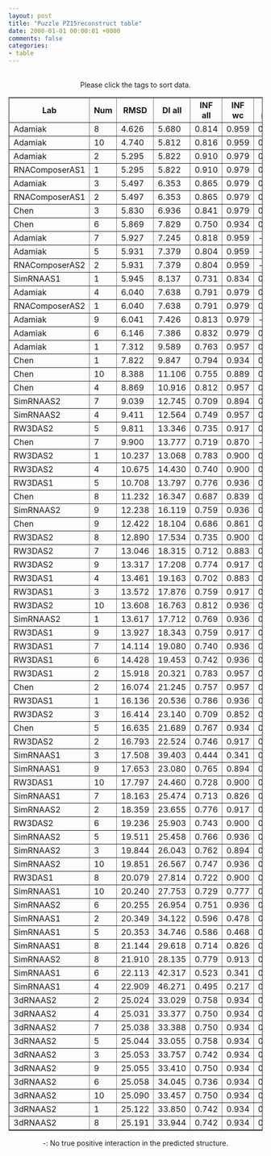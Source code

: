 ```yaml
---
layout: post
title: "Puzzle PZ15reconstruct table"
date: 2000-01-01 00:00:01 +0000
comments: false
categories: 
- table
---
```


<script src="{{ root_url }}/javascripts/sorttable.js"></script>
<script>
    window.onload = function() {
        (document.getElementsByTagName( 'th' )[1]).click();
    };
</script>
<br/>
<div align="center">
Please click the tags to sort data.<br/>
<table class="sortable" border=1>
  <tr>
    <th>Lab</th>
    <th>Num</th>
    <th>RMSD</th>
    <th>DI all</th>
    <th>INF all</th>
    <th>INF wc</th>
    <th>INF nwc</th>
    <th>INF stacking</th>
    <th>Clash Score</th>
    <th>P-value</th>
    <th>mcq</th>
    <th>TM-score</th>
    <th>best sol.</th>
    <th>Detail</th>
  </tr>
  <tr><td>Adamiak</td><td>8</td><td>4.626</td><td>5.680</td><td>0.814</td><td>0.959</td><td>0.447</td><td>0.775</td><td>11.850</td><td>0.00e+00</td><td>16.58</td><td>0.3020</td><td>1</td><td><a href='/show/index.html?id=PZ15reconstruct_Adamiak_8'>-></a></td></tr>
<tr><td>Adamiak</td><td>10</td><td>4.740</td><td>5.812</td><td>0.816</td><td>0.959</td><td>0.000</td><td>0.797</td><td>7.750</td><td>0.00e+00</td><td>16.49</td><td>0.3470</td><td>1</td><td><a href='/show/index.html?id=PZ15reconstruct_Adamiak_10'>-></a></td></tr>
<tr><td>Adamiak</td><td>2</td><td>5.295</td><td>5.822</td><td>0.910</td><td>0.979</td><td>0.516</td><td>0.910</td><td>5.930</td><td>0.00e+00</td><td>15.08</td><td>0.5660</td><td>1</td><td><a href='/show/index.html?id=PZ15reconstruct_Adamiak_2'>-></a></td></tr>
<tr><td>RNAComposerAS1</td><td>1</td><td>5.295</td><td>5.822</td><td>0.910</td><td>0.979</td><td>0.516</td><td>0.910</td><td>5.930</td><td>0.00e+00</td><td>15.08</td><td>0.5660</td><td>1</td><td><a href='/show/index.html?id=PZ15reconstruct_RNAComposerAS1_1'>-></a></td></tr>
<tr><td>Adamiak</td><td>3</td><td>5.497</td><td>6.353</td><td>0.865</td><td>0.979</td><td>0.447</td><td>0.851</td><td>5.470</td><td>0.00e+00</td><td>15.50</td><td>0.5650</td><td>1</td><td><a href='/show/index.html?id=PZ15reconstruct_Adamiak_3'>-></a></td></tr>
<tr><td>RNAComposerAS1</td><td>2</td><td>5.497</td><td>6.353</td><td>0.865</td><td>0.979</td><td>0.447</td><td>0.851</td><td>5.470</td><td>0.00e+00</td><td>15.50</td><td>0.5650</td><td>1</td><td><a href='/show/index.html?id=PZ15reconstruct_RNAComposerAS1_2'>-></a></td></tr>
<tr><td>Chen</td><td>3</td><td>5.830</td><td>6.936</td><td>0.841</td><td>0.979</td><td>0.671</td><td>0.795</td><td>0.450</td><td>0.00e+00</td><td>18.19</td><td>0.4380</td><td>1</td><td><a href='/show/index.html?id=PZ15reconstruct_Chen_3'>-></a></td></tr>
<tr><td>Chen</td><td>6</td><td>5.869</td><td>7.829</td><td>0.750</td><td>0.934</td><td>0.316</td><td>0.699</td><td>0.460</td><td>0.00e+00</td><td>24.07</td><td>0.3210</td><td>1</td><td><a href='/show/index.html?id=PZ15reconstruct_Chen_6'>-></a></td></tr>
<tr><td>Adamiak</td><td>7</td><td>5.927</td><td>7.245</td><td>0.818</td><td>0.959</td><td>-</td><td>0.792</td><td>10.030</td><td>0.00e+00</td><td>20.94</td><td>0.3770</td><td>1</td><td><a href='/show/index.html?id=PZ15reconstruct_Adamiak_7'>-></a></td></tr>
<tr><td>Adamiak</td><td>5</td><td>5.931</td><td>7.379</td><td>0.804</td><td>0.959</td><td>-</td><td>0.770</td><td>9.570</td><td>0.00e+00</td><td>19.53</td><td>0.2830</td><td>1</td><td><a href='/show/index.html?id=PZ15reconstruct_Adamiak_5'>-></a></td></tr>
<tr><td>RNAComposerAS2</td><td>2</td><td>5.931</td><td>7.379</td><td>0.804</td><td>0.959</td><td>-</td><td>0.770</td><td>9.570</td><td>0.00e+00</td><td>19.53</td><td>0.2830</td><td>1</td><td><a href='/show/index.html?id=PZ15reconstruct_RNAComposerAS2_2'>-></a></td></tr>
<tr><td>SimRNAAS1</td><td>1</td><td>5.945</td><td>8.137</td><td>0.731</td><td>0.834</td><td>0.224</td><td>0.728</td><td>94.720</td><td>0.00e+00</td><td>21.01</td><td>0.2820</td><td>1</td><td><a href='/show/index.html?id=PZ15reconstruct_SimRNAAS1_1'>-></a></td></tr>
<tr><td>Adamiak</td><td>4</td><td>6.040</td><td>7.638</td><td>0.791</td><td>0.979</td><td>0.000</td><td>0.750</td><td>10.480</td><td>0.00e+00</td><td>18.76</td><td>0.2990</td><td>1</td><td><a href='/show/index.html?id=PZ15reconstruct_Adamiak_4'>-></a></td></tr>
<tr><td>RNAComposerAS2</td><td>1</td><td>6.040</td><td>7.638</td><td>0.791</td><td>0.979</td><td>0.000</td><td>0.750</td><td>10.480</td><td>0.00e+00</td><td>18.76</td><td>0.2990</td><td>1</td><td><a href='/show/index.html?id=PZ15reconstruct_RNAComposerAS2_1'>-></a></td></tr>
<tr><td>Adamiak</td><td>9</td><td>6.041</td><td>7.426</td><td>0.813</td><td>0.979</td><td>-</td><td>0.775</td><td>11.850</td><td>0.00e+00</td><td>17.95</td><td>0.2200</td><td>1</td><td><a href='/show/index.html?id=PZ15reconstruct_Adamiak_9'>-></a></td></tr>
<tr><td>Adamiak</td><td>6</td><td>6.146</td><td>7.386</td><td>0.832</td><td>0.979</td><td>0.000</td><td>0.822</td><td>10.480</td><td>0.00e+00</td><td>22.05</td><td>0.3550</td><td>1</td><td><a href='/show/index.html?id=PZ15reconstruct_Adamiak_6'>-></a></td></tr>
<tr><td>Adamiak</td><td>1</td><td>7.312</td><td>9.589</td><td>0.763</td><td>0.957</td><td>0.000</td><td>0.727</td><td>26.890</td><td>0.00e+00</td><td>18.21</td><td>0.2780</td><td>1</td><td><a href='/show/index.html?id=PZ15reconstruct_Adamiak_1'>-></a></td></tr>
<tr><td>Chen</td><td>1</td><td>7.822</td><td>9.847</td><td>0.794</td><td>0.934</td><td>0.316</td><td>0.768</td><td>0.450</td><td>0.00e+00</td><td>20.47</td><td>0.3070</td><td>1</td><td><a href='/show/index.html?id=PZ15reconstruct_Chen_1'>-></a></td></tr>
<tr><td>Chen</td><td>10</td><td>8.388</td><td>11.106</td><td>0.755</td><td>0.889</td><td>0.447</td><td>0.719</td><td>0.910</td><td>5.55e-17</td><td>24.86</td><td>0.2450</td><td>1</td><td><a href='/show/index.html?id=PZ15reconstruct_Chen_10'>-></a></td></tr>
<tr><td>Chen</td><td>4</td><td>8.869</td><td>10.916</td><td>0.812</td><td>0.957</td><td>0.632</td><td>0.765</td><td>0.000</td><td>3.33e-16</td><td>24.52</td><td>0.3510</td><td>1</td><td><a href='/show/index.html?id=PZ15reconstruct_Chen_4'>-></a></td></tr>
<tr><td>SimRNAAS2</td><td>7</td><td>9.039</td><td>12.745</td><td>0.709</td><td>0.894</td><td>0.316</td><td>0.656</td><td>81.090</td><td>7.22e-16</td><td>23.27</td><td>0.2540</td><td>1</td><td><a href='/show/index.html?id=PZ15reconstruct_SimRNAAS2_7'>-></a></td></tr>
<tr><td>SimRNAAS2</td><td>4</td><td>9.411</td><td>12.564</td><td>0.749</td><td>0.957</td><td>0.258</td><td>0.696</td><td>63.210</td><td>3.89e-15</td><td>20.63</td><td>0.2500</td><td>1</td><td><a href='/show/index.html?id=PZ15reconstruct_SimRNAAS2_4'>-></a></td></tr>
<tr><td>RW3DAS2</td><td>5</td><td>9.811</td><td>13.346</td><td>0.735</td><td>0.917</td><td>0.224</td><td>0.698</td><td>9.550</td><td>2.19e-14</td><td>19.69</td><td>0.2730</td><td>1</td><td><a href='/show/index.html?id=PZ15reconstruct_RW3DAS2_5'>-></a></td></tr>
<tr><td>Chen</td><td>7</td><td>9.900</td><td>13.777</td><td>0.719</td><td>0.870</td><td>-</td><td>0.683</td><td>3.640</td><td>3.19e-14</td><td>21.92</td><td>0.2660</td><td>1</td><td><a href='/show/index.html?id=PZ15reconstruct_Chen_7'>-></a></td></tr>
<tr><td>RW3DAS2</td><td>1</td><td>10.237</td><td>13.068</td><td>0.783</td><td>0.900</td><td>0.258</td><td>0.771</td><td>10.460</td><td>1.31e-13</td><td>17.56</td><td>0.2300</td><td>1</td><td><a href='/show/index.html?id=PZ15reconstruct_RW3DAS2_1'>-></a></td></tr>
<tr><td>RW3DAS2</td><td>4</td><td>10.675</td><td>14.430</td><td>0.740</td><td>0.900</td><td>0.000</td><td>0.723</td><td>12.740</td><td>7.76e-13</td><td>24.92</td><td>0.2210</td><td>1</td><td><a href='/show/index.html?id=PZ15reconstruct_RW3DAS2_4'>-></a></td></tr>
<tr><td>RW3DAS1</td><td>5</td><td>10.708</td><td>13.797</td><td>0.776</td><td>0.936</td><td>0.258</td><td>0.746</td><td>1.820</td><td>8.87e-13</td><td>20.09</td><td>0.1810</td><td>1</td><td><a href='/show/index.html?id=PZ15reconstruct_RW3DAS1_5'>-></a></td></tr>
<tr><td>Chen</td><td>8</td><td>11.232</td><td>16.347</td><td>0.687</td><td>0.839</td><td>0.316</td><td>0.650</td><td>1.360</td><td>6.89e-12</td><td>27.21</td><td>0.2430</td><td>1</td><td><a href='/show/index.html?id=PZ15reconstruct_Chen_8'>-></a></td></tr>
<tr><td>SimRNAAS2</td><td>9</td><td>12.238</td><td>16.119</td><td>0.759</td><td>0.936</td><td>0.200</td><td>0.735</td><td>84.580</td><td>2.80e-10</td><td>20.90</td><td>0.2630</td><td>1</td><td><a href='/show/index.html?id=PZ15reconstruct_SimRNAAS2_9'>-></a></td></tr>
<tr><td>Chen</td><td>9</td><td>12.422</td><td>18.104</td><td>0.686</td><td>0.861</td><td>0.447</td><td>0.628</td><td>0.910</td><td>5.34e-10</td><td>31.49</td><td>0.2210</td><td>1</td><td><a href='/show/index.html?id=PZ15reconstruct_Chen_9'>-></a></td></tr>
<tr><td>RW3DAS2</td><td>8</td><td>12.890</td><td>17.534</td><td>0.735</td><td>0.900</td><td>0.258</td><td>0.698</td><td>5.000</td><td>2.63e-09</td><td>20.14</td><td>0.2380</td><td>1</td><td><a href='/show/index.html?id=PZ15reconstruct_RW3DAS2_8'>-></a></td></tr>
<tr><td>RW3DAS2</td><td>7</td><td>13.046</td><td>18.315</td><td>0.712</td><td>0.883</td><td>0.000</td><td>0.681</td><td>10.460</td><td>4.41e-09</td><td>20.72</td><td>0.2560</td><td>1</td><td><a href='/show/index.html?id=PZ15reconstruct_RW3DAS2_7'>-></a></td></tr>
<tr><td>RW3DAS2</td><td>9</td><td>13.317</td><td>17.208</td><td>0.774</td><td>0.917</td><td>0.447</td><td>0.739</td><td>9.100</td><td>1.06e-08</td><td>18.50</td><td>0.3590</td><td>1</td><td><a href='/show/index.html?id=PZ15reconstruct_RW3DAS2_9'>-></a></td></tr>
<tr><td>RW3DAS1</td><td>4</td><td>13.461</td><td>19.163</td><td>0.702</td><td>0.883</td><td>0.000</td><td>0.686</td><td>5.460</td><td>1.68e-08</td><td>20.65</td><td>0.2440</td><td>1</td><td><a href='/show/index.html?id=PZ15reconstruct_RW3DAS1_4'>-></a></td></tr>
<tr><td>RW3DAS1</td><td>3</td><td>13.572</td><td>17.876</td><td>0.759</td><td>0.917</td><td>0.169</td><td>0.757</td><td>5.460</td><td>2.38e-08</td><td>19.45</td><td>0.2290</td><td>1</td><td><a href='/show/index.html?id=PZ15reconstruct_RW3DAS1_3'>-></a></td></tr>
<tr><td>RW3DAS2</td><td>10</td><td>13.608</td><td>16.763</td><td>0.812</td><td>0.936</td><td>0.200</td><td>0.814</td><td>7.730</td><td>2.66e-08</td><td>18.27</td><td>0.3440</td><td>1</td><td><a href='/show/index.html?id=PZ15reconstruct_RW3DAS2_10'>-></a></td></tr>
<tr><td>SimRNAAS2</td><td>1</td><td>13.617</td><td>17.712</td><td>0.769</td><td>0.936</td><td>0.200</td><td>0.749</td><td>38.250</td><td>2.74e-08</td><td>23.48</td><td>0.2620</td><td>1</td><td><a href='/show/index.html?id=PZ15reconstruct_SimRNAAS2_1'>-></a></td></tr>
<tr><td>RW3DAS1</td><td>9</td><td>13.927</td><td>18.343</td><td>0.759</td><td>0.917</td><td>0.000</td><td>0.746</td><td>7.280</td><td>7.10e-08</td><td>19.00</td><td>0.2550</td><td>1</td><td><a href='/show/index.html?id=PZ15reconstruct_RW3DAS1_9'>-></a></td></tr>
<tr><td>RW3DAS1</td><td>7</td><td>14.114</td><td>19.080</td><td>0.740</td><td>0.936</td><td>0.000</td><td>0.710</td><td>4.090</td><td>1.24e-07</td><td>17.59</td><td>0.2660</td><td>1</td><td><a href='/show/index.html?id=PZ15reconstruct_RW3DAS1_7'>-></a></td></tr>
<tr><td>RW3DAS1</td><td>6</td><td>14.428</td><td>19.453</td><td>0.742</td><td>0.936</td><td>0.000</td><td>0.705</td><td>5.000</td><td>3.10e-07</td><td>21.19</td><td>0.2420</td><td>1</td><td><a href='/show/index.html?id=PZ15reconstruct_RW3DAS1_6'>-></a></td></tr>
<tr><td>RW3DAS1</td><td>2</td><td>15.918</td><td>20.321</td><td>0.783</td><td>0.957</td><td>0.000</td><td>0.768</td><td>5.460</td><td>1.61e-05</td><td>19.85</td><td>0.2650</td><td>1</td><td><a href='/show/index.html?id=PZ15reconstruct_RW3DAS1_2'>-></a></td></tr>
<tr><td>Chen</td><td>2</td><td>16.074</td><td>21.245</td><td>0.757</td><td>0.957</td><td>0.258</td><td>0.710</td><td>0.000</td><td>2.35e-05</td><td>20.36</td><td>0.2080</td><td>1</td><td><a href='/show/index.html?id=PZ15reconstruct_Chen_2'>-></a></td></tr>
<tr><td>RW3DAS1</td><td>1</td><td>16.136</td><td>20.536</td><td>0.786</td><td>0.936</td><td>0.224</td><td>0.768</td><td>3.640</td><td>2.73e-05</td><td>19.58</td><td>0.2270</td><td>1</td><td><a href='/show/index.html?id=PZ15reconstruct_RW3DAS1_1'>-></a></td></tr>
<tr><td>RW3DAS2</td><td>3</td><td>16.414</td><td>23.140</td><td>0.709</td><td>0.852</td><td>0.000</td><td>0.697</td><td>9.100</td><td>5.20e-05</td><td>17.90</td><td>0.2540</td><td>1</td><td><a href='/show/index.html?id=PZ15reconstruct_RW3DAS2_3'>-></a></td></tr>
<tr><td>Chen</td><td>5</td><td>16.635</td><td>21.689</td><td>0.767</td><td>0.934</td><td>0.447</td><td>0.719</td><td>0.000</td><td>8.54e-05</td><td>19.63</td><td>0.3140</td><td>1</td><td><a href='/show/index.html?id=PZ15reconstruct_Chen_5'>-></a></td></tr>
<tr><td>RW3DAS2</td><td>2</td><td>16.793</td><td>22.524</td><td>0.746</td><td>0.917</td><td>0.224</td><td>0.714</td><td>7.280</td><td>1.21e-04</td><td>20.94</td><td>0.2570</td><td>1</td><td><a href='/show/index.html?id=PZ15reconstruct_RW3DAS2_2'>-></a></td></tr>
<tr><td>SimRNAAS1</td><td>3</td><td>17.508</td><td>39.403</td><td>0.444</td><td>0.341</td><td>0.000</td><td>0.552</td><td>78.530</td><td>5.31e-04</td><td>25.07</td><td>0.1580</td><td>1</td><td><a href='/show/index.html?id=PZ15reconstruct_SimRNAAS1_3'>-></a></td></tr>
<tr><td>SimRNAAS1</td><td>9</td><td>17.653</td><td>23.080</td><td>0.765</td><td>0.894</td><td>0.316</td><td>0.739</td><td>64.780</td><td>7.05e-04</td><td>22.30</td><td>0.2060</td><td>1</td><td><a href='/show/index.html?id=PZ15reconstruct_SimRNAAS1_9'>-></a></td></tr>
<tr><td>RW3DAS1</td><td>10</td><td>17.797</td><td>24.460</td><td>0.728</td><td>0.900</td><td>0.000</td><td>0.705</td><td>2.730</td><td>9.27e-04</td><td>20.72</td><td>0.2440</td><td>1</td><td><a href='/show/index.html?id=PZ15reconstruct_RW3DAS1_10'>-></a></td></tr>
<tr><td>SimRNAAS1</td><td>7</td><td>18.163</td><td>25.474</td><td>0.713</td><td>0.826</td><td>0.224</td><td>0.707</td><td>70.550</td><td>1.81e-03</td><td>20.85</td><td>0.2320</td><td>1</td><td><a href='/show/index.html?id=PZ15reconstruct_SimRNAAS1_7'>-></a></td></tr>
<tr><td>SimRNAAS2</td><td>2</td><td>18.359</td><td>23.655</td><td>0.776</td><td>0.917</td><td>0.316</td><td>0.746</td><td>73.180</td><td>2.55e-03</td><td>22.61</td><td>0.2400</td><td>1</td><td><a href='/show/index.html?id=PZ15reconstruct_SimRNAAS2_2'>-></a></td></tr>
<tr><td>RW3DAS2</td><td>6</td><td>19.236</td><td>25.903</td><td>0.743</td><td>0.900</td><td>0.258</td><td>0.710</td><td>7.280</td><td>1.04e-02</td><td>20.21</td><td>0.2960</td><td>1</td><td><a href='/show/index.html?id=PZ15reconstruct_RW3DAS2_6'>-></a></td></tr>
<tr><td>SimRNAAS2</td><td>5</td><td>19.511</td><td>25.458</td><td>0.766</td><td>0.936</td><td>0.224</td><td>0.738</td><td>80.150</td><td>1.54e-02</td><td>23.51</td><td>0.2780</td><td>1</td><td><a href='/show/index.html?id=PZ15reconstruct_SimRNAAS2_5'>-></a></td></tr>
<tr><td>SimRNAAS2</td><td>3</td><td>19.844</td><td>26.043</td><td>0.762</td><td>0.894</td><td>0.258</td><td>0.743</td><td>85.120</td><td>2.41e-02</td><td>24.64</td><td>0.2110</td><td>1</td><td><a href='/show/index.html?id=PZ15reconstruct_SimRNAAS2_3'>-></a></td></tr>
<tr><td>SimRNAAS2</td><td>10</td><td>19.851</td><td>26.567</td><td>0.747</td><td>0.936</td><td>0.224</td><td>0.710</td><td>72.860</td><td>2.43e-02</td><td>18.76</td><td>0.2260</td><td>1</td><td><a href='/show/index.html?id=PZ15reconstruct_SimRNAAS2_10'>-></a></td></tr>
<tr><td>RW3DAS1</td><td>8</td><td>20.079</td><td>27.814</td><td>0.722</td><td>0.900</td><td>0.224</td><td>0.685</td><td>8.640</td><td>3.25e-02</td><td>18.24</td><td>0.3660</td><td>1</td><td><a href='/show/index.html?id=PZ15reconstruct_RW3DAS1_8'>-></a></td></tr>
<tr><td>SimRNAAS1</td><td>10</td><td>20.240</td><td>27.753</td><td>0.729</td><td>0.777</td><td>0.258</td><td>0.746</td><td>107.220</td><td>3.96e-02</td><td>26.35</td><td>0.2030</td><td>1</td><td><a href='/show/index.html?id=PZ15reconstruct_SimRNAAS1_10'>-></a></td></tr>
<tr><td>SimRNAAS2</td><td>6</td><td>20.255</td><td>26.954</td><td>0.751</td><td>0.936</td><td>0.224</td><td>0.715</td><td>78.820</td><td>4.03e-02</td><td>22.79</td><td>0.2710</td><td>1</td><td><a href='/show/index.html?id=PZ15reconstruct_SimRNAAS2_6'>-></a></td></tr>
<tr><td>SimRNAAS1</td><td>2</td><td>20.349</td><td>34.122</td><td>0.596</td><td>0.478</td><td>0.258</td><td>0.679</td><td>96.000</td><td>4.50e-02</td><td>22.77</td><td>0.1930</td><td>1</td><td><a href='/show/index.html?id=PZ15reconstruct_SimRNAAS1_2'>-></a></td></tr>
<tr><td>SimRNAAS1</td><td>5</td><td>20.353</td><td>34.746</td><td>0.586</td><td>0.468</td><td>0.316</td><td>0.655</td><td>85.230</td><td>4.52e-02</td><td>23.47</td><td>0.2260</td><td>1</td><td><a href='/show/index.html?id=PZ15reconstruct_SimRNAAS1_5'>-></a></td></tr>
<tr><td>SimRNAAS1</td><td>8</td><td>21.144</td><td>29.618</td><td>0.714</td><td>0.826</td><td>0.258</td><td>0.700</td><td>68.270</td><td>1.05e-01</td><td>23.83</td><td>0.2070</td><td>1</td><td><a href='/show/index.html?id=PZ15reconstruct_SimRNAAS1_8'>-></a></td></tr>
<tr><td>SimRNAAS2</td><td>8</td><td>21.910</td><td>28.135</td><td>0.779</td><td>0.913</td><td>0.224</td><td>0.768</td><td>59.490</td><td>2.04e-01</td><td>27.17</td><td>0.2140</td><td>1</td><td><a href='/show/index.html?id=PZ15reconstruct_SimRNAAS2_8'>-></a></td></tr>
<tr><td>SimRNAAS1</td><td>6</td><td>22.113</td><td>42.317</td><td>0.523</td><td>0.341</td><td>0.000</td><td>0.637</td><td>97.770</td><td>2.37e-01</td><td>23.47</td><td>0.1810</td><td>1</td><td><a href='/show/index.html?id=PZ15reconstruct_SimRNAAS1_6'>-></a></td></tr>
<tr><td>SimRNAAS1</td><td>4</td><td>22.909</td><td>46.271</td><td>0.495</td><td>0.217</td><td>0.258</td><td>0.638</td><td>88.760</td><td>3.92e-01</td><td>23.11</td><td>0.2220</td><td>1</td><td><a href='/show/index.html?id=PZ15reconstruct_SimRNAAS1_4'>-></a></td></tr>
<tr><td>3dRNAAS2</td><td>2</td><td>25.024</td><td>33.029</td><td>0.758</td><td>0.934</td><td>0.447</td><td>0.700</td><td>33.710</td><td>8.17e-01</td><td>34.67</td><td>0.2260</td><td>1</td><td><a href='/show/index.html?id=PZ15reconstruct_3dRNAAS2_2'>-></a></td></tr>
<tr><td>3dRNAAS2</td><td>4</td><td>25.031</td><td>33.377</td><td>0.750</td><td>0.934</td><td>0.447</td><td>0.688</td><td>32.800</td><td>8.18e-01</td><td>34.65</td><td>0.2270</td><td>1</td><td><a href='/show/index.html?id=PZ15reconstruct_3dRNAAS2_4'>-></a></td></tr>
<tr><td>3dRNAAS2</td><td>7</td><td>25.038</td><td>33.388</td><td>0.750</td><td>0.934</td><td>0.447</td><td>0.688</td><td>32.800</td><td>8.19e-01</td><td>34.62</td><td>0.2270</td><td>1</td><td><a href='/show/index.html?id=PZ15reconstruct_3dRNAAS2_7'>-></a></td></tr>
<tr><td>3dRNAAS2</td><td>5</td><td>25.044</td><td>33.055</td><td>0.758</td><td>0.934</td><td>0.447</td><td>0.700</td><td>32.350</td><td>8.19e-01</td><td>34.51</td><td>0.2270</td><td>1</td><td><a href='/show/index.html?id=PZ15reconstruct_3dRNAAS2_5'>-></a></td></tr>
<tr><td>3dRNAAS2</td><td>3</td><td>25.053</td><td>33.757</td><td>0.742</td><td>0.934</td><td>0.447</td><td>0.675</td><td>32.800</td><td>8.21e-01</td><td>34.49</td><td>0.2270</td><td>1</td><td><a href='/show/index.html?id=PZ15reconstruct_3dRNAAS2_3'>-></a></td></tr>
<tr><td>3dRNAAS2</td><td>9</td><td>25.055</td><td>33.410</td><td>0.750</td><td>0.934</td><td>0.447</td><td>0.688</td><td>34.620</td><td>8.21e-01</td><td>34.70</td><td>0.2260</td><td>1</td><td><a href='/show/index.html?id=PZ15reconstruct_3dRNAAS2_9'>-></a></td></tr>
<tr><td>3dRNAAS2</td><td>6</td><td>25.058</td><td>34.045</td><td>0.736</td><td>0.934</td><td>0.447</td><td>0.666</td><td>31.890</td><td>8.22e-01</td><td>34.51</td><td>0.2270</td><td>1</td><td><a href='/show/index.html?id=PZ15reconstruct_3dRNAAS2_6'>-></a></td></tr>
<tr><td>3dRNAAS2</td><td>10</td><td>25.090</td><td>33.457</td><td>0.750</td><td>0.934</td><td>0.447</td><td>0.688</td><td>34.170</td><td>8.26e-01</td><td>34.75</td><td>0.2260</td><td>1</td><td><a href='/show/index.html?id=PZ15reconstruct_3dRNAAS2_10'>-></a></td></tr>
<tr><td>3dRNAAS2</td><td>1</td><td>25.122</td><td>33.850</td><td>0.742</td><td>0.934</td><td>0.447</td><td>0.675</td><td>35.080</td><td>8.31e-01</td><td>34.70</td><td>0.2260</td><td>1</td><td><a href='/show/index.html?id=PZ15reconstruct_3dRNAAS2_1'>-></a></td></tr>
<tr><td>3dRNAAS2</td><td>8</td><td>25.191</td><td>33.944</td><td>0.742</td><td>0.934</td><td>0.447</td><td>0.675</td><td>34.620</td><td>8.40e-01</td><td>34.67</td><td>0.2260</td><td>1</td><td><a href='/show/index.html?id=PZ15reconstruct_3dRNAAS2_8'>-></a></td></tr>

</table>
-: No true positive interaction in the predicted structure.
</div>
